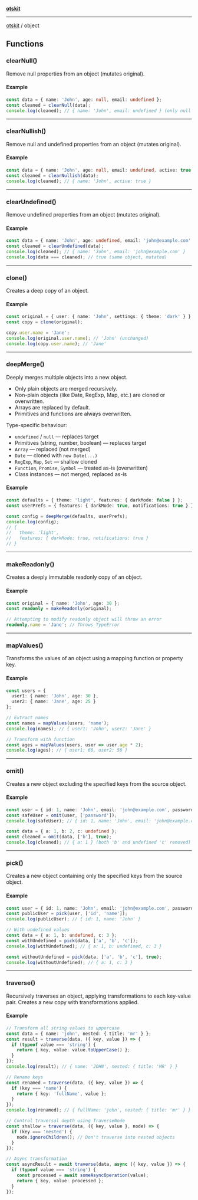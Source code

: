 [**otskit**](README.md)

***

[otskit](README.md) / object

## Functions

### clearNull()

Remove null properties from an object (mutates original).

#### Example

```ts
const data = { name: 'John', age: null, email: undefined };
const cleaned = clearNull(data);
console.log(cleaned); // { name: 'John', email: undefined } (only null removed)
```

***

### clearNullish()

Remove null and undefined properties from an object (mutates original).

#### Example

```ts
const data = { name: 'John', age: null, email: undefined, active: true };
const cleaned = clearNullish(data);
console.log(cleaned); // { name: 'John', active: true }
```

***

### clearUndefined()

Remove undefined properties from an object (mutates original).

#### Example

```ts
const data = { name: 'John', age: undefined, email: 'john@example.com' };
const cleaned = clearUndefined(data);
console.log(cleaned); // { name: 'John', email: 'john@example.com' }
console.log(data === cleaned); // true (same object, mutated)
```

***

### clone()

Creates a deep copy of an object.

#### Example

```ts
const original = { user: { name: 'John', settings: { theme: 'dark' } } };
const copy = clone(original);

copy.user.name = 'Jane';
console.log(original.user.name); // 'John' (unchanged)
console.log(copy.user.name); // 'Jane'
```

***

### deepMerge()

Deeply merges multiple objects into a new object.

- Only plain objects are merged recursively.
- Non-plain objects (like Date, RegExp, Map, etc.) are cloned or overwritten.
- Arrays are replaced by default.
- Primitives and functions are always overwritten.

Type-specific behaviour:
- `undefined` / `null` — replaces target
- Primitives (string, number, boolean) — replaces target
- `Array` — replaced (not merged)
- `Date` — cloned with `new Date(...)`
- `RegExp`, `Map`, `Set` — shallow cloned
- `Function`, `Promise`, `Symbol` — treated as-is (overwritten)
- Class instances — not merged, replaced as-is

#### Example

```ts
const defaults = { theme: 'light', features: { darkMode: false } };
const userPrefs = { features: { darkMode: true, notifications: true } };

const config = deepMerge(defaults, userPrefs);
console.log(config);
// {
//   theme: 'light',
//   features: { darkMode: true, notifications: true }
// }
```

***

### makeReadonly()

Creates a deeply immutable readonly copy of an object.

#### Example

```ts
const original = { name: 'John', age: 30 };
const readonly = makeReadonly(original);

// Attempting to modify readonly object will throw an error
readonly.name = 'Jane'; // Throws TypeError
```

***

### mapValues()

Transforms the values of an object using a mapping function or property key.

#### Example

```ts
const users = {
  user1: { name: 'John', age: 30 },
  user2: { name: 'Jane', age: 25 }
};

// Extract names
const names = mapValues(users, 'name');
console.log(names); // { user1: 'John', user2: 'Jane' }

// Transform with function
const ages = mapValues(users, user => user.age * 2);
console.log(ages); // { user1: 60, user2: 50 }
```

***

### omit()

Creates a new object excluding the specified keys from the source object.

#### Example

```ts
const user = { id: 1, name: 'John', email: 'john@example.com', password: 'secret' };
const safeUser = omit(user, ['password']);
console.log(safeUser); // { id: 1, name: 'John', email: 'john@example.com' }

const data = { a: 1, b: 2, c: undefined };
const cleaned = omit(data, ['b'], true);
console.log(cleaned); // { a: 1 } (both 'b' and undefined 'c' removed)
```

***

### pick()

Creates a new object containing only the specified keys from the source object.

#### Example

```ts
const user = { id: 1, name: 'John', email: 'john@example.com', password: 'secret' };
const publicUser = pick(user, ['id', 'name']);
console.log(publicUser); // { id: 1, name: 'John' }

// With undefined values
const data = { a: 1, b: undefined, c: 3 };
const withUndefined = pick(data, ['a', 'b', 'c']);
console.log(withUndefined); // { a: 1, b: undefined, c: 3 }

const withoutUndefined = pick(data, ['a', 'b', 'c'], true);
console.log(withoutUndefined); // { a: 1, c: 3 }
```

***

### traverse()

Recursively traverses an object, applying transformations to each key-value pair.
Creates a new copy with transformations applied.

#### Example

```ts
// Transform all string values to uppercase
const data = { name: 'john', nested: { title: 'mr' } };
const result = traverse(data, ({ key, value }) => {
  if (typeof value === 'string') {
    return { key, value: value.toUpperCase() };
  }
});
console.log(result); // { name: 'JOHN', nested: { title: 'MR' } }

// Rename keys
const renamed = traverse(data, ({ key, value }) => {
  if (key === 'name') {
    return { key: 'fullName', value };
  }
});
console.log(renamed); // { fullName: 'john', nested: { title: 'mr' } }

// Control traversal depth using TraverseNode
const shallow = traverse(data, ({ key, value }, node) => {
  if (key === 'nested') {
    node.ignoreChildren(); // Don't traverse into nested objects
  }
});

// Async transformation
const asyncResult = await traverse(data, async ({ key, value }) => {
  if (typeof value === 'string') {
    const processed = await someAsyncOperation(value);
    return { key, value: processed };
  }
});
```
